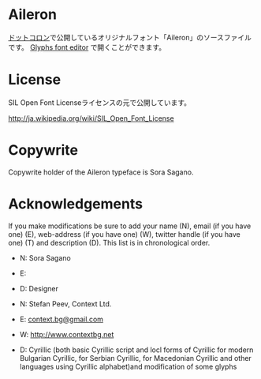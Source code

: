 # Aileron
[ドットコロン](http://dotcolon.net/)で公開しているオリジナルフォント「Aileron」のソースファイルです。
[Glyphs font editor](http://glyphsapp.com/) で開くことができます。


# License
SIL Open Font Licenseライセンスの元で公開しています。

http://ja.wikipedia.org/wiki/SIL_Open_Font_License

# Copywrite
Copywrite holder of the Aileron typeface is Sora Sagano.

# Acknowledgements

If you make modifications be sure to add your name (N),
email (if you have one) (E), web-address (if you have one) (W),
twitter handle (if you have one) (T) and description (D).
This list is in chronological order.

+ N: Sora Sagano
+ E: 
+ D: Designer

+ N: Stefan Peev, Context Ltd.
+ E: context.bg@gmail.com
+ W: http://www.contextbg.net
+ D: Cyrillic (both basic Cyrillic script and locl forms of Cyrillic for modern Bulgarian Cyrillic, for Serbian Cyrillic, for Macedonian Cyrillic and other languages using Cyrillic alphabet)and modification of some glyphs
